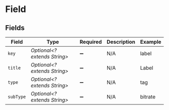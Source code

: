 # Field


## Fields

| Field                        | Type                         | Required                     | Description                  | Example                      |
| ---------------------------- | ---------------------------- | ---------------------------- | ---------------------------- | ---------------------------- |
| `key`                        | *Optional<? extends String>* | :heavy_minus_sign:           | N/A                          | label                        |
| `title`                      | *Optional<? extends String>* | :heavy_minus_sign:           | N/A                          | Label                        |
| `type`                       | *Optional<? extends String>* | :heavy_minus_sign:           | N/A                          | tag                          |
| `subType`                    | *Optional<? extends String>* | :heavy_minus_sign:           | N/A                          | bitrate                      |